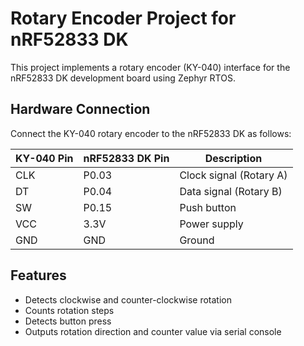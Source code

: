 # Rotary Encoder Project for nRF52833 DK

This project implements a rotary encoder (KY-040) interface for the nRF52833 DK development board using Zephyr RTOS.

## Hardware Connection

Connect the KY-040 rotary encoder to the nRF52833 DK as follows:

| KY-040 Pin | nRF52833 DK Pin | Description |
|------------|-----------------|-------------|
| CLK        | P0.03          | Clock signal (Rotary A) |
| DT         | P0.04          | Data signal (Rotary B) |
| SW         | P0.15          | Push button |
| VCC        | 3.3V           | Power supply |
| GND        | GND            | Ground |

## Features

- Detects clockwise and counter-clockwise rotation
- Counts rotation steps
- Detects button press
- Outputs rotation direction and counter value via serial console
